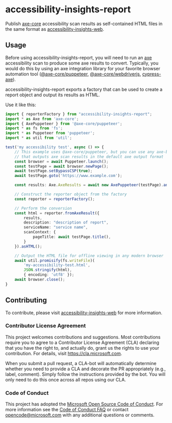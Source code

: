 <!--
Copyright (c) Microsoft Corporation. All rights reserved.
Licensed under the MIT License.
-->

# accessibility-insights-report

Publish [axe-core](https://github.com/dequelabs/axe-core) accessibility scan results as 
self-contained HTML files in the same format as
[accessibility-insights-web](https://github.com/microsoft/accessibility-insights-web).

## Usage

Before using accessibility-insights-report, you will need to run an [axe](https://github.com/dequelabs/axe-core) accessibility scan to produce some axe results to convert. Typically, you would do this by using an axe integration library for your favorite browser automation tool ([@axe-core/puppeteer](https://github.com/dequelabs/axe-core-npm/tree/develop/packages/puppeteer), [@axe-core/webdriverjs](https://github.com/dequelabs/axe-core-npm/tree/develop/packages/webdriverjs), [cypress-axe](https://github.com/avanslaars/cypress-axe)).

accessibility-insights-report exports a factory that can be used to create a report object and output its results as HTML.

Use it like this:

```ts
import { reporterFactory } from "accessibility-insights-report";
import * as Axe from 'axe-core';
import { AxePuppeteer } from '@axe-core/puppeteer';
import * as fs from 'fs';
import * as Puppeteer from 'puppeteer';
import * as util from 'util';

test('my accessibility test', async () => {
    // This example uses @axe-core/puppeteer, but you can use any axe-based library
    // that outputs axe scan results in the default axe output format
    const browser = await Puppeteer.launch();
    const testPage = await browser.newPage();
    await testPage.setBypassCSP(true);
    await testPage.goto('https://www.example.com');

    const results: Axe.AxeResults = await new AxePuppeteer(testPage).analyze();

    // Construct the reporter object from the factory
    const reporter = reporterFactory();

    // Perform the conversion
    const html = reporter.fromAxeResult({
        results,
        description: "description of report",
        serviceName: "service name",
        scanContext: {
            pageTitle: await testPage.title(),
        }
    }).asHTML();

    // Output the HTML file for offline viewing in any modern browser
    await util.promisify(fs.writeFile)(
        'my-accessibility-test.html',
        JSON.stringify(html),
        { encoding: 'utf8' });
    await browser.close();
}
```

## Contributing

To contribute, please visit [accessibility-insights-web](https://github.com/microsoft/accessibility-insights-web/blob/master/README.md) for more information.

### Contributor License Agreement

This project welcomes contributions and suggestions. Most contributions require you to agree to a
Contributor License Agreement (CLA) declaring that you have the right to, and actually do, grant us
the rights to use your contribution. For details, visit https://cla.microsoft.com.

When you submit a pull request, a CLA-bot will automatically determine whether you need to provide
a CLA and decorate the PR appropriately (e.g., label, comment). Simply follow the instructions
provided by the bot. You will only need to do this once across all repos using our CLA.

### Code of Conduct

This project has adopted the [Microsoft Open Source Code of Conduct](https://opensource.microsoft.com/codeofconduct/).
For more information see the [Code of Conduct FAQ](https://opensource.microsoft.com/codeofconduct/faq/) or
contact [opencode@microsoft.com](mailto:opencode@microsoft.com) with any additional questions or comments.
